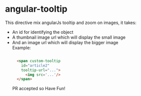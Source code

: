 angular-tooltip
===============
This directive mix angularJs tooltip and zoom on images, it takes:
<ul>
  <li>An id for identifying the object</li>
  <li>A thumbnail image url which will display the small image</li>
  <li>And an image url which will display the bigger image</li>
Example:
  
<div class="highlight highlight-html">

```html

  <span custom-tooltip
    id="article2"
    tooltip-url="...">
      <img src='...'/>
  </span>
```
PR accepted so Have Fun!
